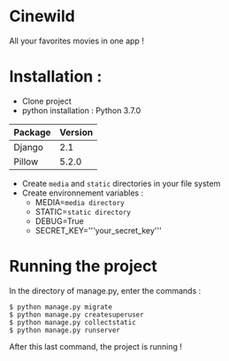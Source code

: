 # Cinewild

All your favorites movies in one app !

# Installation :

- Clone project
- python installation : Python 3.7.0

| Package | Version |
|---------|---------|
| Django  |   2.1   | 
| Pillow  |   5.2.0 | 

- Create ```media``` and ```static``` directories in your file system
- Create environnement variables : 
  - MEDIA=```media directory```
  - STATIC=```static directory```
  - DEBUG=True
  - SECRET_KEY='''your_secret_key'''

# Running the project

In the directory of manage.py, enter the commands :

    $ python manage.py migrate
    $ python manage.py createsuperuser
    $ python manage.py collectstatic
    $ python manage.py runserver

After this last command, the project is running !
